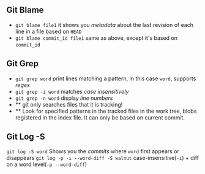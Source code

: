 ## Git Blame
- `git blame file1` it shows you *metadata* about the last revision of each line in a file based on `HEAD`
- `git blame commit_id file1` same as above, except it's based on `commit_id`

## Git Grep
- `git grep word` print lines matching a pattern, in this case `word`, supports *regex*
- `git grep -i word` matches *case insensitively*
- `git grep -n word` display *line numbers*
- \*\* git only searches files that it is tracking!
- \*\* Look for specified patterns in the tracked files in the work tree, blobs registered in the index file. It can only be based on current commit.

## Git Log -S
`git log -S word` Shows you the *commits* where `word` first appears or disappears
`git log -p -i --word-diff -S walnut` case-insensitive(`-i`) + diff on a word level(`-p --word-diff`)

